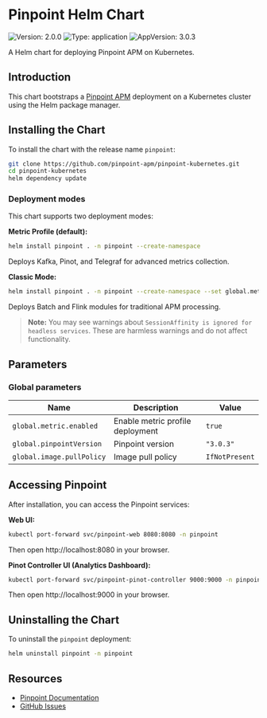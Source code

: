 # Pinpoint Helm Chart

![Version: 2.0.0](https://img.shields.io/badge/Version-2.0.0-informational?style=flat-square) ![Type: application](https://img.shields.io/badge/Type-application-informational?style=flat-square) ![AppVersion: 3.0.3](https://img.shields.io/badge/AppVersion-3.0.3-informational?style=flat-square)

A Helm chart for deploying Pinpoint APM on Kubernetes.

## Introduction

This chart bootstraps a [Pinpoint APM](https://pinpoint-apm.github.io/pinpoint/) deployment on a Kubernetes cluster using the Helm package manager.

## Installing the Chart

To install the chart with the release name `pinpoint`:

```bash
git clone https://github.com/pinpoint-apm/pinpoint-kubernetes.git
cd pinpoint-kubernetes
helm dependency update
```

### Deployment modes

This chart supports two deployment modes:

**Metric Profile (default):**
```bash
helm install pinpoint . -n pinpoint --create-namespace
```
Deploys Kafka, Pinot, and Telegraf for advanced metrics collection.

**Classic Mode:**
```bash
helm install pinpoint . -n pinpoint --create-namespace --set global.metric.enabled=false
```
Deploys Batch and Flink modules for traditional APM processing.

> **Note:** You may see warnings about `SessionAffinity is ignored for headless services`. These are harmless warnings and do not affect functionality.

## Parameters

### Global parameters

| Name | Description | Value |
|------|-------------|-------|
| `global.metric.enabled` | Enable metric profile deployment | `true` |
| `global.pinpointVersion` | Pinpoint version | `"3.0.3"` |
| `global.image.pullPolicy` | Image pull policy | `IfNotPresent` |

## Accessing Pinpoint

After installation, you can access the Pinpoint services:

**Web UI:**
```bash
kubectl port-forward svc/pinpoint-web 8080:8080 -n pinpoint
```
Then open http://localhost:8080 in your browser.

**Pinot Controller UI (Analytics Dashboard):**
```bash
kubectl port-forward svc/pinpoint-pinot-controller 9000:9000 -n pinpoint
```
Then open http://localhost:9000 in your browser.

## Uninstalling the Chart

To uninstall the `pinpoint` deployment:

```bash
helm uninstall pinpoint -n pinpoint
```

## Resources

- [Pinpoint Documentation](https://pinpoint-apm.gitbook.io/pinpoint/)
- [GitHub Issues](https://github.com/pinpoint-apm/pinpoint-kubernetes/issues)
